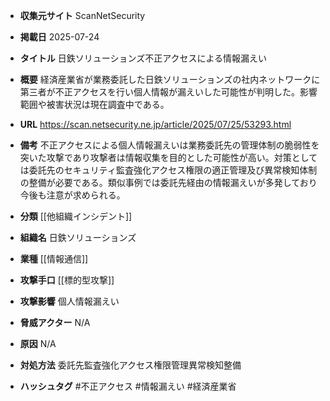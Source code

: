 - **収集元サイト**
ScanNetSecurity

- **掲載日**
2025-07-24

- **タイトル**
日鉄ソリューションズ不正アクセスによる情報漏えい

- **概要**
経済産業省が業務委託した日鉄ソリューションズの社内ネットワークに第三者が不正アクセスを行い個人情報が漏えいした可能性が判明した。影響範囲や被害状況は現在調査中である。

- **URL**
https://scan.netsecurity.ne.jp/article/2025/07/25/53293.html

- **備考**
不正アクセスによる個人情報漏えいは業務委託先の管理体制の脆弱性を突いた攻撃であり攻撃者は情報収集を目的とした可能性が高い。対策としては委託先のセキュリティ監査強化アクセス権限の適正管理及び異常検知体制の整備が必要である。類似事例では委託先経由の情報漏えいが多発しており今後も注意が求められる。

- **分類**
[[他組織インシデント]]

- **組織名**
日鉄ソリューションズ

- **業種**
[[情報通信]]

- **攻撃手口**
[[標的型攻撃]]

- **攻撃影響**
個人情報漏えい

- **脅威アクター**
N/A

- **原因**
N/A

- **対処方法**
委託先監査強化アクセス権限管理異常検知整備

- **ハッシュタグ**
#不正アクセス #情報漏えい #経済産業省
